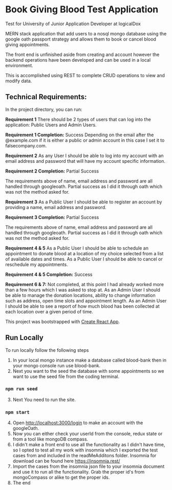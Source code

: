 # Book Giving Blood Test Application
Test for University of Junior Application Developer at logicalDox

MERN stack application that add users to a nosql mongo database using the google oath passport strategy and allows them to book or cancel blood giving appointments.

The front end is unfinished aside from creating and account however the backend operations have been developed and can be used in a local environment.

This is accomplished using REST to complete CRUD operations to view and modify data.


## Technical Requirements:

In the project directory, you can run:

**Requirement 1**
 There should be 2 types of users that can log into the application: Public Users and Admin Users.

**Requirement 1 Completion:** Success
Depending on the email after the @example.com if it is either a public or admin account in this case I set it to falsecompany.com. 

**Requirement 2**
As any User I should be able to log into my account with an email address and password that will have my account specific information.

**Requirement 2 Completion:** Partial Success

The requirements above of name, email address and password are all handled through googleoath.
Partial success as I did it through oath which was not the method asked for.

**Requirement 3**
 As a Public User I should be able to register an account by providing a name, email address and password.

**Requirement 3 Completion:** Partial Success

The requirements above of name, email address and password are all handled through googleoath.
Partial success as I did it through oath which was not the method asked for.

**Requirement 4 & 5** 
As a Public User I should be able to schedule an appointment to donate blood at a location of my choice selected from a list of available dates and times.
As a Public User I should be able to cancel or reschedule my appointments.

**Requirement 4 & 5 Completion:** Success

**Requirement 6 & 7:** Not completed, at this point I had already worked more than a few hours which I was asked to stop at.
As an Admin User I should be able to manage the donation locations, ability to change information such as address, open time slots and appointment length.
As an Admin User I should be able to see a report of how much blood has been collected at each location over a given period of time.

This project was bootstrapped with [Create React App](https://github.com/facebook/create-react-app).

## Run Locally

To run locally follow the following steps

1. In your local mongo instance make a database called blood-bank then in your mongo console run use blood-bank.
2. Next you want to the seed the database with some appointments so we want to use the seed file from the coding terminal.

### `npm run seed`

3. Next You need to run the site.

### `npm start`

4. Open [http://localhost:3000/login](http://localhost:3000/login) to make an account with the googleOath.
5. Now you can either check your userId from the console, redux state or from a tool like mongoDB compass.
6. I didn't make a front end to use all the functionality as I didn't have time, so I opted to test all my work with insomnia which I exported the test cases from and included in the readMeAdditons folder. Insomnia for download can be found here https://insomnia.rest/
7. Import the cases from the insomnia json file to your insomnia document and use it to run all the functionality. Grab the proper id's from mongoCompass or alike to get the proper ids.
8. The end 



